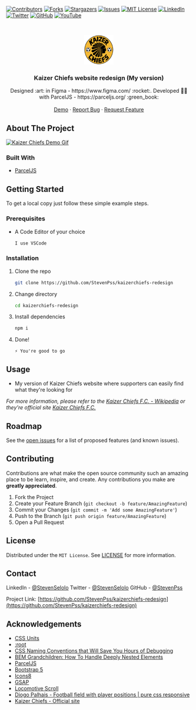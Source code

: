 <!--
*** Thanks for checking out the Best-README-Template. If you have a suggestion
*** that would make this better, please fork the repo and create a pull request
*** or simply open an issue with the tag "enhancement".
*** Thanks again! Now go create something AMAZING! :D
-->



<!-- PROJECT SHIELDS -->
<!--
*** I'm using markdown "reference style" links for readability.
*** Reference links are enclosed in brackets [ ] instead of parentheses ( ).
*** See the bottom of this document for the declaration of the reference variables
*** for contributors-url, forks-url, etc. This is an optional, concise syntax you may use.
*** https://www.markdownguide.org/basic-syntax/#reference-style-links
-->
[![Contributors][contributors-shield]][contributors-url]
[![Forks][forks-shield]][forks-url]
[![Stargazers][stars-shield]][stars-url]
[![Issues][issues-shield]][issues-url]
[![MIT License][license-shield]][license-url]
[![LinkedIn][linkedin-shield]][linkedin-url]
[![Twitter][twitter-shield]][twitter-url]
[![GitHub][github-shield]][github-url]
[![YouTube][youtube-shield]][youtube-url]



<!-- PROJECT LOGO -->
<br />
<p align="center">
  <a href="https://github.com/StevenPss/kaizerchiefs-redesign">
    <img src="src/assets/logo.png" alt="Logo" width="80" height="80">
  </a>

  <h3 align="center">Kaizer Chiefs website redesign (My version)</h3>

  <p align="center">
    Designed :art: in Figma - https://www.figma.com/ :rocket:. Developed 👨‍💻 with ParcelJS - https://parceljs.org/ :green_book:
    <br />
    <br />
    <a href="https://kcr.netlify.app/">Demo</a>
    ·
    <a href="https://github.com/StevenPss/kaizerchiefs-redesign/issues">Report Bug</a>
    ·
    <a href="https://github.com/StevenPss/kaizerchiefs-redesign/issues">Request Feature</a>
  </p>  
</p>


<!-- ABOUT THE PROJECT -->
## About The Project

[![Kaizer Chiefs Demo Gif][product-screenshot]](https://kcr.netlify.app/)


### Built With

* [ParcelJS](https://parceljs.org/)


<!-- GETTING STARTED -->
## Getting Started

To get a local copy just follow these simple example steps.

### Prerequisites


* A Code Editor of your choice
  ```sh
  I use VSCode
  ```

### Installation


1. Clone the repo
   ```sh
   git clone https://github.com/StevenPss/kaizerchiefs-redesign
   ```
2. Change directory
   ```sh
   cd kaizerchiefs-redesign
   ```
3. Install dependencies
   ```sh
   npm i
   ```
4. Done! 
   ```JS
   ⚡ You're good to go
   ```



<!-- USAGE EXAMPLES -->
## Usage

* My version of Kaizer Chiefs website where supporters can easily find what they're looking for

_For more information, please refer to the [Kaizer Chiefs F.C. - Wikipedia](https://en.wikipedia.org/wiki/Kaizer_Chiefs_F.C.) or they're official site [Kaizer Chiefs F.C.](https://www.kaizerchiefs.com/)_



<!-- ROADMAP -->
## Roadmap

See the [open issues](https://github.com/StevenPss/kaizerchiefs-redesign/issues) for a list of proposed features (and known issues).



<!-- CONTRIBUTING -->
## Contributing

Contributions are what make the open source community such an amazing place to be learn, inspire, and create. Any contributions you make are **greatly appreciated**.

1. Fork the Project
2. Create your Feature Branch (`git checkout -b feature/AmazingFeature`)
3. Commit your Changes (`git commit -m 'Add some AmazingFeature'`)
4. Push to the Branch (`git push origin feature/AmazingFeature`)
5. Open a Pull Request



<!-- LICENSE -->
## License


Distributed under the `MIT License`. See [LICENSE](https://github.com/StevenPss/kaizerchiefs-redesign/blob/main/LICENSE) for more information.


<!-- CONTACT -->
## Contact

LinkedIn - [@StevenSelolo][linkedin-url]
Twitter - [@StevenSelolo][twitter-url]
GitHub - [@StevenPss][github-url]

Project Link: [https://github.com/StevenPss/kaizerchiefs-redesign](https://github.com/StevenPss/kaizerchiefs-redesign)



<!-- ACKNOWLEDGEMENTS -->
## Acknowledgements
* [CSS Units](https://www.w3schools.com/cssref/css_units.asp)
* [:root](https://developer.mozilla.org/en-US/docs/Web/CSS/:root)
* [CSS Naming Conventions that Will Save You Hours of Debugging](https://www.freecodecamp.org/news/css-naming-conventions-that-will-save-you-hours-of-debugging-35cea737d849/)
* [BEM Grandchildren: How To Handle Deeply Nested Elements](https://scalablecss.com/bem-nesting-grandchild-elements/#1391467)
* [ParcelJS](https://parceljs.org/)
* [Bootstrap 5](https://getbootstrap.com/)
* [Icons8](https://icons8.com/)
* [GSAP](https://greensock.com/gsap/)
* [Locomotive Scroll](https://locomotivemtl.github.io/locomotive-scroll/)
* [Diogo Palhais - Football field with player positions | pure css responsive](https://codepen.io/diogopalhais/pen/Zrojxd)
* [Kaizer Chiefs - Official site](https://www.kaizerchiefs.com/)



<!-- MARKDOWN LINKS & IMAGES -->
<!-- https://www.markdownguide.org/basic-syntax/#reference-style-links -->
[contributors-shield]: https://img.shields.io/github/contributors/StevenPss/kaizerchiefs-redesign.svg?style=for-the-badge
[contributors-url]: https://github.com/StevenPss/kaizerchiefs-redesign/graphs/contributors
[forks-shield]: https://img.shields.io/github/forks/StevenPss/kaizerchiefs-redesign.svg?style=for-the-badge
[forks-url]: https://github.com/StevenPss/kaizerchiefs-redesign/network/members
[stars-shield]: https://img.shields.io/github/stars/StevenPss/kaizerchiefs-redesign.svg?style=for-the-badge
[stars-url]: https://github.com/StevenPss/kaizerchiefs-redesign/stargazers
[issues-shield]: https://img.shields.io/github/issues/StevenPss/kaizerchiefs-redesign.svg?style=for-the-badge
[issues-url]: https://github.com/StevenPss/404-not-found-devChallenges/issues
[license-shield]: https://img.shields.io/github/license/StevenPss/kaizerchiefs-redesign.svg?style=for-the-badge
[license-url]: https://github.com/StevenPss/kaizerchiefs-redesign/blob/main/LICENSE
[linkedin-shield]: https://img.shields.io/badge/-LinkedIn-black.svg?style=for-the-badge&logo=linkedin&colorB=555
[twitter-shield]: https://img.shields.io/badge/-Twitter-black.svg?style=for-the-badge&logo=twitter&colorB=555
[github-shield]: https://img.shields.io/badge/-GitHub-black.svg?style=for-the-badge&logo=github&colorB=555
[youtube-shield]: https://img.shields.io/badge/-YouTube-black.svg?style=for-the-badge&logo=youtube&colorB=555
[linkedin-url]: https://www.linkedin.com/in/stevenselolo/
[twitter-url]: https://twitter.com/StevenSelolo
[github-url]: https://github.com/StevenPss
[youtube-url]: https://www.youtube.com/channel/UCdBRy_dEjhzWgLfvj9GtYNw
[product-screenshot]: /src/assets/kcr-demo.gif
